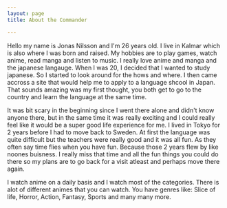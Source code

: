 ```yaml
---
layout: page
title: About the Commander

---
```

Hello my name is Jonas Nilsson and I'm 26 years old. I live in Kalmar which is also where I was born and raised.
My hobbies are to play games, watch anime, read manga and listen to music. I really love anime and manga and the japanese langauge. When I was 20, I decided that I wanted to study japanese. So I started to look around for the hows and where.
I then came accross a site that would help me to apply to a language shcool in Japan. That sounds amazing was my first thought, you both get to go to the country and learn the language at the same time.

It was bit scary in the beginning since I went there alone and didn't know anyone there, but in the same time it was really exciting and I could really feel like it would be a super good life experience for me. I lived in Tokyo for 2 years before I had to move back to Sweden. At first the language was quite difficult but the teachers were really good and it was all fun. As they often say time flies when you have fun. Because those 2 years flew by like noones buisness.
I really miss that time and all the fun things you could do there so my plans are to go back for a visit atleast and perhaps move there again. 

I watch anime on a daily basis and I watch most of the categories. There is alot of different animes that you can watch.
You have genres like: Slice of life, Horror, Action, Fantasy, Sports and many many more. 